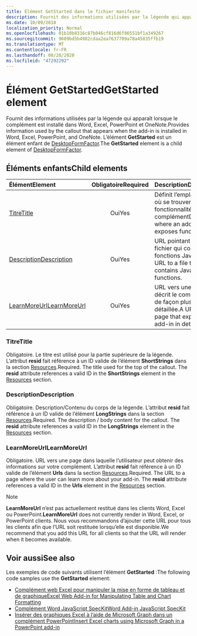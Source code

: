 ```yaml
---
title: Élément GetStarted dans le fichier manifeste
description: Fournit des informations utilisées par la légende qui apparaît lorsque le complément est installé dans Word, Excel, PowerPoint et OneNote.
ms.date: 10/09/2018
localization_priority: Normal
ms.openlocfilehash: 01b10b8316c87b046cf816d6f86551bf1a349267
ms.sourcegitcommit: 9609bd5b4982cdaa2ea7637709a78a45835ffb19
ms.translationtype: MT
ms.contentlocale: fr-FR
ms.lasthandoff: 08/28/2020
ms.locfileid: "47292292"
---
```

# <a name="getstarted-element"></a><span data-ttu-id="8e773-103">Élément GetStarted</span><span class="sxs-lookup"><span data-stu-id="8e773-103">GetStarted element</span></span>

<span data-ttu-id="8e773-104">Fournit des informations utilisées par la légende qui apparaît lorsque le complément est installé dans Word, Excel, PowerPoint et OneNote.</span><span class="sxs-lookup"><span data-stu-id="8e773-104">Provides information used by the callout that appears when the add-in is installed in Word, Excel, PowerPoint, and OneNote.</span></span> <span data-ttu-id="8e773-105">L’élément **GetStarted** est un élément enfant de [DesktopFormFactor](desktopformfactor.md).</span><span class="sxs-lookup"><span data-stu-id="8e773-105">The **GetStarted** element is a child element of [DesktopFormFactor](desktopformfactor.md).</span></span>

## <a name="child-elements"></a><span data-ttu-id="8e773-106">Éléments enfants</span><span class="sxs-lookup"><span data-stu-id="8e773-106">Child elements</span></span>

| <span data-ttu-id="8e773-107">Élément</span><span class="sxs-lookup"><span data-stu-id="8e773-107">Element</span></span>                       | <span data-ttu-id="8e773-108">Obligatoire</span><span class="sxs-lookup"><span data-stu-id="8e773-108">Required</span></span> | <span data-ttu-id="8e773-109">Description</span><span class="sxs-lookup"><span data-stu-id="8e773-109">Description</span></span>                                        |
|:------------------------------|:--------:|:---------------------------------------------------|
| [<span data-ttu-id="8e773-110">Titre</span><span class="sxs-lookup"><span data-stu-id="8e773-110">Title</span></span>](#title)               | <span data-ttu-id="8e773-111">Oui</span><span class="sxs-lookup"><span data-stu-id="8e773-111">Yes</span></span>      | <span data-ttu-id="8e773-112">Définit l’emplacement où se trouvent les fonctionnalités d’un complément</span><span class="sxs-lookup"><span data-stu-id="8e773-112">Defines where an add-in exposes functionality.</span></span>     |
| [<span data-ttu-id="8e773-113">Description</span><span class="sxs-lookup"><span data-stu-id="8e773-113">Description</span></span>](#description)   | <span data-ttu-id="8e773-114">Oui</span><span class="sxs-lookup"><span data-stu-id="8e773-114">Yes</span></span>      | <span data-ttu-id="8e773-115">URL pointant vers un fichier qui contient les fonctions JavaScript.</span><span class="sxs-lookup"><span data-stu-id="8e773-115">A URL to a file that contains JavaScript functions.</span></span>|
| [<span data-ttu-id="8e773-116">LearnMoreUrl</span><span class="sxs-lookup"><span data-stu-id="8e773-116">LearnMoreUrl</span></span>](#learnmoreurl) | <span data-ttu-id="8e773-117">Oui</span><span class="sxs-lookup"><span data-stu-id="8e773-117">Yes</span></span>       | <span data-ttu-id="8e773-118">URL vers une page qui décrit le complément de façon plus détaillée.</span><span class="sxs-lookup"><span data-stu-id="8e773-118">A URL to a page that explains the add-in in detail.</span></span>   |

### <a name="title"></a><span data-ttu-id="8e773-119">Titre</span><span class="sxs-lookup"><span data-stu-id="8e773-119">Title</span></span> 

<span data-ttu-id="8e773-p102">Obligatoire. Le titre est utilisé pour la partie supérieure de la légende. L’attribut **resid** fait référence à un ID valide de l’élément **ShortStrings** dans la section [Resources](resources.md).</span><span class="sxs-lookup"><span data-stu-id="8e773-p102">Required. The title used for the top of the callout. The **resid** attribute references a valid ID in the **ShortStrings** element in the [Resources](resources.md) section.</span></span>

### <a name="description"></a><span data-ttu-id="8e773-123">Description</span><span class="sxs-lookup"><span data-stu-id="8e773-123">Description</span></span>

<span data-ttu-id="8e773-p103">Obligatoire. Description/Contenu du corps de la légende. L’attribut **resid** fait référence à un ID valide de l’élément **LongStrings** dans la section [Resources](resources.md).</span><span class="sxs-lookup"><span data-stu-id="8e773-p103">Required. The description / body content for the callout. The **resid** attribute references a valid ID in the **LongStrings** element in the [Resources](resources.md) section.</span></span>

### <a name="learnmoreurl"></a><span data-ttu-id="8e773-127">LearnMoreUrl</span><span class="sxs-lookup"><span data-stu-id="8e773-127">LearnMoreUrl</span></span>

<span data-ttu-id="8e773-p104">Obligatoire. URL vers une page dans laquelle l’utilisateur peut obtenir des informations sur votre complément. L’attribut **resid** fait référence à un ID valide de l’élément **Urls** dans la section [Resources](resources.md).</span><span class="sxs-lookup"><span data-stu-id="8e773-p104">Required. The URL to a page where the user can learn more about your add-in. The **resid** attribute references a valid ID in the **Urls** element in the [Resources](resources.md) section.</span></span>

> [!NOTE]
> <span data-ttu-id="8e773-131">**LearnMoreUrl** n’est pas actuellement restitué dans les clients Word, Excel ou PowerPoint.</span><span class="sxs-lookup"><span data-stu-id="8e773-131">**LearnMoreUrl** does not currently render in Word, Excel, or PowerPoint clients.</span></span> <span data-ttu-id="8e773-132">Nous vous recommandons d’ajouter cette URL pour tous les clients afin que l’URL soit restituée lorsqu’elle est disponible.</span><span class="sxs-lookup"><span data-stu-id="8e773-132">We recommend that you add this URL for all clients so that the URL will render when it becomes available.</span></span> 

## <a name="see-also"></a><span data-ttu-id="8e773-133">Voir aussi</span><span class="sxs-lookup"><span data-stu-id="8e773-133">See also</span></span>

<span data-ttu-id="8e773-134">Les exemples de code suivants utilisent l’élément **GetStarted** :</span><span class="sxs-lookup"><span data-stu-id="8e773-134">The following code samples use the **GetStarted** element:</span></span>

* [<span data-ttu-id="8e773-135">Complément web Excel pour manipuler la mise en forme de tableau et de graphique</span><span class="sxs-lookup"><span data-stu-id="8e773-135">Excel Web Add-in for Manipulating Table and Chart Formatting</span></span>](https://github.com/OfficeDev/Excel-Add-in-JavaScript-SalesTracker)
* [<span data-ttu-id="8e773-136">Complément Word JavaScript SpecKit</span><span class="sxs-lookup"><span data-stu-id="8e773-136">Word Add-in JavaScript SpecKit</span></span>](https://github.com/OfficeDev/Word-Add-in-JS-SpecKit)
* [<span data-ttu-id="8e773-137">Insérer des graphiques Excel à l’aide de Microsoft Graph dans un complément PowerPoint</span><span class="sxs-lookup"><span data-stu-id="8e773-137">Insert Excel charts using Microsoft Graph in a PowerPoint add-in</span></span>](https://github.com/OfficeDev/PowerPoint-Add-in-Microsoft-Graph-ASPNET-InsertChart)
